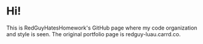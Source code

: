 # Hi!
This is RedGuyHatesHomework's GitHub page where my code organization and style is seen.
The original portfolio page is redguy-luau.carrd.co.
